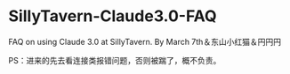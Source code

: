 # SillyTavern-Claude3.0-FAQ
FAQ on using Claude 3.0 at SillyTavern.
By March 7th＆东山小红猫＆円円円

PS：进来的先去看连接类报错问题，否则被踹了，概不负责。
